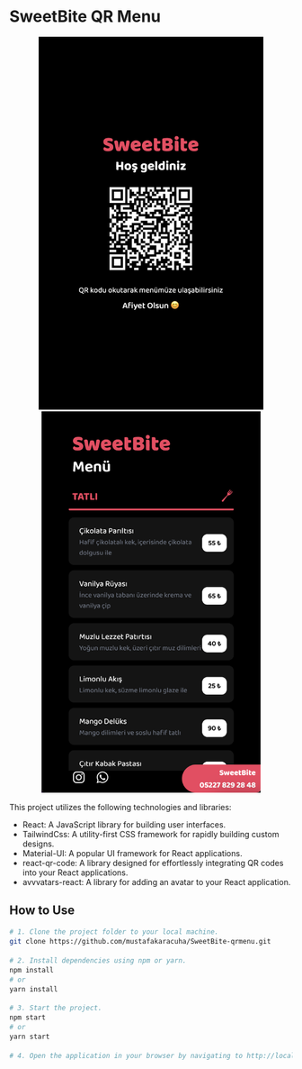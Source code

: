 # SweetBite QR Menu

<p align="center">
  <img src="https://github.com/mustafakaracuha/SweetBite-qrmenu/blob/main/src/assets/app/1.png" alt="Home" width="400" />
  <img src="https://github.com/mustafakaracuha/SweetBite-qrmenu/blob/main/src/assets/app/3.png" alt="Detail" width="390" />
</p>

This project utilizes the following technologies and libraries:

- React: A JavaScript library for building user interfaces.
- TailwindCss: A utility-first CSS framework for rapidly building custom designs.
- Material-UI: A popular UI framework for React applications.
- react-qr-code: A library designed for effortlessly integrating QR codes into your React applications.
- avvvatars-react: A library for adding an avatar to your React application.

## How to Use

```bash
# 1. Clone the project folder to your local machine.
git clone https://github.com/mustafakaracuha/SweetBite-qrmenu.git

# 2. Install dependencies using npm or yarn.
npm install
# or
yarn install

# 3. Start the project.
npm start
# or
yarn start

# 4. Open the application in your browser by navigating to http://localhost:5173.
